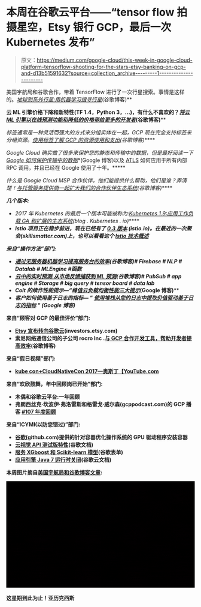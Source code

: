 # 本周在谷歌云平台——“tensor flow 拍摄星空，Etsy 银行 GCP，最后一次 Kubernetes 发布”

> 原文：<https://medium.com/google-cloud/this-week-in-google-cloud-platform-tensorflow-shooting-for-the-stars-etsy-banking-on-gcp-and-d13b51591632?source=collection_archive---------1----------------------->

美国宇航局和谷歌合作，带着 TensorFlow 进行了一次行星搜索。事情是这样的。*[*地球到系外行星:用机器学习搜寻行星*](http://goo.gl/4DtCxD)*(谷歌博客)**

**云 ML 引擎价格下降和新特性(TF 1.4，Python 3，…)，有什么不喜欢的？*[*将云 ML 引擎以在线预测功能和降低的价格带给更多的开发者*](http://goo.gl/PW8qQW)*(谷歌博客)****

***标签通常是一种灵活而强大的方式来分组实体在一起，GCP 现在完全支持标签来分组资源。*[*使用标签了解 GCP 的资源使用和支出*](http://goo.gl/44a5nF)*(谷歌博客)*****

***Google Cloud 确实*做了很多*来保护您的静态和传输中的数据，但是最好阅读一下*[*Google 如何保护传输中的数据*](http://goo.gl/GKPtjF)*(Google 博客)以及 [ATLS](http://goo.gl/8gKPMG) 如何应用于所有内部 RPC 调用，并且已经在 Google 使用了十年。*****

***什么是 Google Cloud MSP 合作伙伴，他们能提供什么帮助，他们是谁？弄清楚！*[*与托管服务提供商一起扩大我们的合作伙伴生态系统*](http://goo.gl/v6Q6FG)*(谷歌博客)*****

***几个版本:***

*   ***2017 年 Kubernetes 的最后一个版本可能被称为:*[*Kubernetes 1.9:应用工作负载 GA 和扩展的生态系统*](http://goo.gl/YubBKz)*(blog . Kubernetes . io)*****
*   ***Istio 项目正在稳步前进，现在已经有了 [0.3 版本](http://goo.gl/7RkdoQ) (istio.io)。在最近的一次聚会(skillsmatter.com)上，也可以看看这个 [Istio 技术概述](http://goo.gl/4PimxH)***

***来自“操作方法”部门:***

*   ***[通过无服务器机器学习提高服务台的效率](http://goo.gl/zoqvyA)(谷歌博客)# Firebase # NLP # Datalab # MLEngine #函数***
*   ***[云中的实时预测:从市场反馈捕获到 ML 预测](http://goo.gl/mSq6iW)(谷歌博客)# PubSub # app engine # Storage # big query # tensor board # data lab***
*   ***Colt 的续作性能提示—“[*峰值云负载均衡性能三大提示*](http://goo.gl/kMYLeA)*(Google 博客)****
*   ***客户如何使用基于日志的指标— *"* [*使用堆栈从您的日志中提取价值驱动基于日志的指标*](http://goo.gl/srkg8A) *"* (Google 博客)***

**来自“顾客对 GCP 的最佳评价”部门:**

*   **[Etsy 宣布转向谷歌云](http://goo.gl/1o1GwF)(investors.etsy.com)**
*   **索尼网络通信公司的子公司 rocro Inc .[与 GCP 合作开发工具，帮助开发者提高效率](http://goo.gl/hpkPRN)(谷歌博客)**

**来自“假日视频”部门:**

*   **[kube con+CloudNativeCon 2017—奥斯丁【YouTube.com ](http://goo.gl/DncNF4)**

**来自“欢欣鼓舞，年中回顾岗已开始”部门:**

*   **木偶和谷歌云平台:一年回顾**
*   **弗朗西丝克·坎波伊·弗洛雷斯和格雷戈·威尔森(gcppodcast.com)的 GCP 播客 [#107 年度回顾](http://goo.gl/WwssAu)**

**来自“ICYMI(以防您错过)”部门:**

*   **[谷歌](http://goo.gl/pRTfvC)(github.com)提供的针对容器优化操作系统的 GPU 驱动程序安装容器**
*   **[云视觉 API 测试版特性](http://goo.gl/PaxSp2)(谷歌文档)**
*   **[服务 XGboost 和 Scikit-learn 模型](http://goo.gl/fjKKsj)(谷歌表单)**
*   **[应用引擎 Java 7 运行时关闭](http://goo.gl/wGrWgW)(谷歌云文档)**

**本周图片摘自[美国宇航局和谷歌博客文章](http://goo.gl/4DtCxD):**

**![](img/749f070612d10d33395f04462383b6bc.png)**

**这星期到此为止！亚历克西斯**